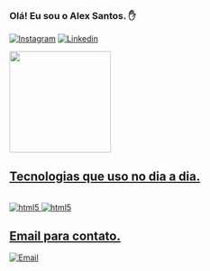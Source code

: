 ### Olá! Eu sou o Alex Santos. ✋

[![Instagram](https://img.shields.io/badge/Instagram-E4405F?style=for-the-badge&logo=instagram&logoColor=white)](https://www.instagram.com/alexedu_/)
[![Linkedin](https://img.shields.io/badge/LinkedIn-0077B5?style=for-the-badge&logo=linkedin&logoColor=white)](https://www.linkedin.com/in/alex-eduardo-dos-santos-523a93203/)



<div> <a href="https://github.com/alexedux"> <img height="180em" src="https://github-readme-stats.vercel.app/api?username=alexedux&show_icons=true&theme=dracula&include_all_commits=true&count_private=true"/> </div>

## Tecnologias que uso no dia a dia.
<div style = "display: inline_block"><br/><img aling = "center" alt="html5" src="https://img.shields.io/badge/Python-FFD43B?style=for-the-badge&logo=python&logoColor=blue" /> <img aling = "center" alt="html5" src="https://img.shields.io/badge/MySQL-005C84?style=for-the-badge&logo=mysql&logoColor=white"/>  


## Email para contato.

[![Email](https://img.shields.io/badge/Gmail-D14836?style=for-the-badge&logo=gmail&logoColor=white)](alexxedux@gmail.com)
